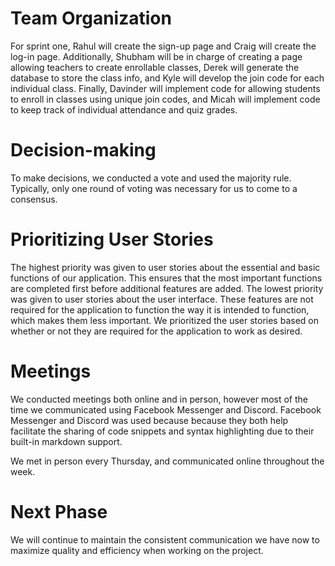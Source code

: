 # Team Organization
For sprint one, Rahul will create the sign-up page and Craig will create the log-in page. Additionally, Shubham will be in charge of creating a page allowing teachers to create enrollable classes, Derek will generate the database to store the class info, and Kyle will develop the join code for each individual class. Finally, Davinder will implement code for allowing students to enroll in classes using unique join codes, and Micah will implement code to keep track of individual attendance and quiz grades.

# Decision-making
To make decisions, we conducted a vote and used the majority rule. Typically, only one round of voting was necessary for us to come to a 
consensus.

# Prioritizing User Stories
The highest priority was given to user stories about the essential and basic functions of our application. This ensures that the most 
important functions are completed first before additional features are added. The lowest priority was given to user stories about the 
user interface. These features are not required for the application to function the way it is intended to function, which makes them less 
important. We prioritized the user stories based on whether or not they are required for the application to work as desired.

# Meetings
We conducted meetings both online and in person, however most of the time we communicated using Facebook Messenger and Discord. Facebook Messenger and Discord was used because because they both help facilitate the sharing of code snippets and syntax 
highlighting due to their built-in markdown support. 

We met in person every Thursday, and communicated online throughout the week.

# Next Phase
We will continue to maintain the consistent communication we have now to maximize quality and efficiency when working on the project.  
